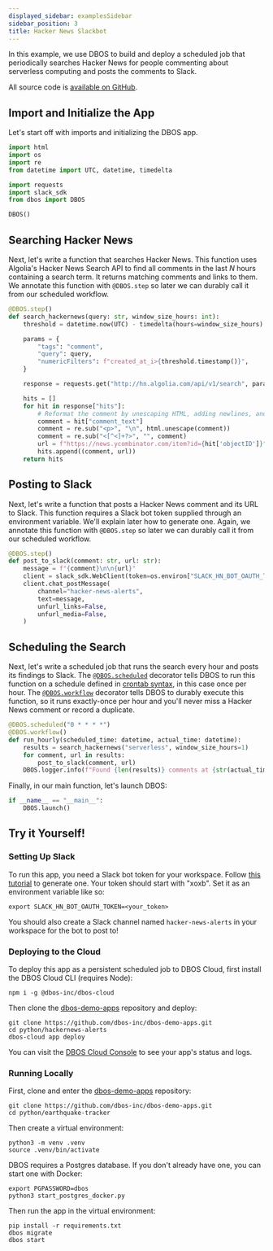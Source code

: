```yaml
---
displayed_sidebar: examplesSidebar
sidebar_position: 3
title: Hacker News Slackbot
---
```


In this example, we use DBOS to build and deploy a scheduled job that periodically searches Hacker News for people commenting about serverless computing and posts the comments to Slack.

All source code is [available on GitHub](https://github.com/dbos-inc/dbos-demo-apps/tree/main/python/hackernews-alerts).

## Import and Initialize the App

Let's start off with imports and initializing the DBOS app.

```python
import html
import os
import re
from datetime import UTC, datetime, timedelta

import requests
import slack_sdk
from dbos import DBOS

DBOS()
```

## Searching Hacker News

Next, let's write a function that searches Hacker News.
This function uses Algolia's Hacker News Search API to find all comments in the last _N_ hours containing a search term.
It returns matching comments and links to them.
We annotate this function with `@DBOS.step` so later we can durably call it from our scheduled workflow.

```python
@DBOS.step()
def search_hackernews(query: str, window_size_hours: int):
    threshold = datetime.now(UTC) - timedelta(hours=window_size_hours)

    params = {
        "tags": "comment",
        "query": query,
        "numericFilters": f"created_at_i>{threshold.timestamp()}",
    }

    response = requests.get("http://hn.algolia.com/api/v1/search", params).json()

    hits = []
    for hit in response["hits"]:
        # Reformat the comment by unescaping HTML, adding newlines, and removing HTML tags
        comment = hit["comment_text"]
        comment = re.sub("<p>", "\n", html.unescape(comment))
        comment = re.sub("<[^<]+?>", "", comment)
        url = f"https://news.ycombinator.com/item?id={hit['objectID']}"
        hits.append((comment, url))
    return hits
```

## Posting to Slack

Next, let's write a function that posts a Hacker News comment and its URL to Slack.
This function requires a Slack bot token supplied through an environment variable.
We'll explain later how to generate one.
Again, we annotate this function with `@DBOS.step` so later we can durably call it from our scheduled workflow.

```python
@DBOS.step()
def post_to_slack(comment: str, url: str):
    message = f"{comment}\n\n{url}"
    client = slack_sdk.WebClient(token=os.environ["SLACK_HN_BOT_OAUTH_TOKEN"])
    client.chat_postMessage(
        channel="hacker-news-alerts",
        text=message,
        unfurl_links=False,
        unfurl_media=False,
    )
```

## Scheduling the Search

Next, let's write a scheduled job that runs the search every hour and posts its findings to Slack.
The [`@DBOS.scheduled`](../tutorials/scheduled-workflows.md) decorator tells DBOS to run this function on a schedule defined in [crontab syntax](https://en.wikipedia.org/wiki/Cron), in this case once per hour.
The [`@DBOS.workflow`](../tutorials/workflow-tutorial.md) decorator tells DBOS to durably execute this function, so it runs exactly-once per hour and you'll never miss a Hacker News comment or record a duplicate.

```python
@DBOS.scheduled("0 * * * *")
@DBOS.workflow()
def run_hourly(scheduled_time: datetime, actual_time: datetime):
    results = search_hackernews("serverless", window_size_hours=1)
    for comment, url in results:
        post_to_slack(comment, url)
    DBOS.logger.info(f"Found {len(results)} comments at {str(actual_time)}")
```

Finally, in our main function, let's launch DBOS:

```python
if __name__ == "__main__":
    DBOS.launch()
```

## Try it Yourself!

### Setting Up Slack

To run this app, you need a Slack bot token for your workspace.
Follow [this tutorial](https://api.slack.com/tutorials/tracks/getting-a-token) to generate one.
Your token should start with "xoxb".
Set it as an environment variable like so:

```shell
export SLACK_HN_BOT_OAUTH_TOKEN=<your_token>
```

You should also create a Slack channel named `hacker-news-alerts` in your workspace for the bot to post to!

### Deploying to the Cloud

To deploy this app as a persistent scheduled job to DBOS Cloud, first install the DBOS Cloud CLI (requires Node):

```shell
npm i -g @dbos-inc/dbos-cloud
```

Then clone the [dbos-demo-apps](https://github.com/dbos-inc/dbos-demo-apps) repository and deploy:

```shell
git clone https://github.com/dbos-inc/dbos-demo-apps.git
cd python/hackernews-alerts
dbos-cloud app deploy
```
You can visit the [DBOS Cloud Console](https://console.dbos.dev/) to see your app's status and logs.

### Running Locally

First, clone and enter the [dbos-demo-apps](https://github.com/dbos-inc/dbos-demo-apps) repository:

```shell
git clone https://github.com/dbos-inc/dbos-demo-apps.git
cd python/earthquake-tracker
```

Then create a virtual environment:

```shell
python3 -m venv .venv
source .venv/bin/activate
```

DBOS requires a Postgres database.
If you don't already have one, you can start one with Docker:

```shell
export PGPASSWORD=dbos
python3 start_postgres_docker.py
```

Then run the app in the virtual environment:

```shell
pip install -r requirements.txt
dbos migrate
dbos start
```